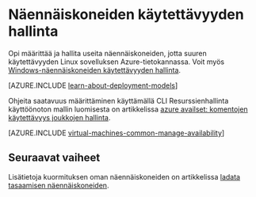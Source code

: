 <properties
    pageTitle="Hallitse Linux VMs käytettävyyttä | Microsoft Azure"
    description="Opettele käyttämään useita näennäiskoneiden varmistamiseksi suuren käytettävyyden Linux sovelluksen Azure-tietokannassa"
    services="virtual-machines-linux"
    documentationCenter=""
    authors="cynthn"
    manager="timlt"
    editor="tysonn"
    tags="azure-resource-manager,azure-service-management"/>

<tags
    ms.service="virtual-machines-linux"
    ms.workload="infrastructure-services"
    ms.tgt_pltfrm="vm-linux"
    ms.devlang="na"
    ms.topic="article"
    ms.date="05/25/2016"
    ms.author="cynthn"/>

# <a name="manage-the-availability-of-virtual-machines"></a>Näennäiskoneiden käytettävyyden hallinta

Opi määrittää ja hallita useita näennäiskoneiden, jotta suuren käytettävyyden Linux sovelluksen Azure-tietokannassa. Voit myös [Windows-näennäiskoneiden käytettävyyden hallinta](virtual-machines-windows-manage-availability.md).

[AZURE.INCLUDE [learn-about-deployment-models](../../includes/learn-about-deployment-models-both-include.md)]

Ohjeita saatavuus määrittäminen käyttämällä CLI Resurssienhallinta käyttöönoton mallin luomisesta on artikkelissa [azure availset: komentojen käytettävyys joukkojen hallinta](../azure-cli-arm-commands.md#azure-availset-commands-to-manage-your-availability-sets).

[AZURE.INCLUDE [virtual-machines-common-manage-availability](../../includes/virtual-machines-common-manage-availability.md)]

## <a name="next-steps"></a>Seuraavat vaiheet

Lisätietoja kuormituksen oman näennäiskoneiden on artikkelissa [ladata tasaamisen näennäiskoneiden](virtual-machines-linux-load-balance.md).
